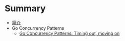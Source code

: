 # Summary

* [简介](README.md)
* Go Concurrency Patterns
  * [Go Concurrency Patterns: Timing out, moving on](Go-Concurrency-Patterns\Timing-out,moving-on,.md)

